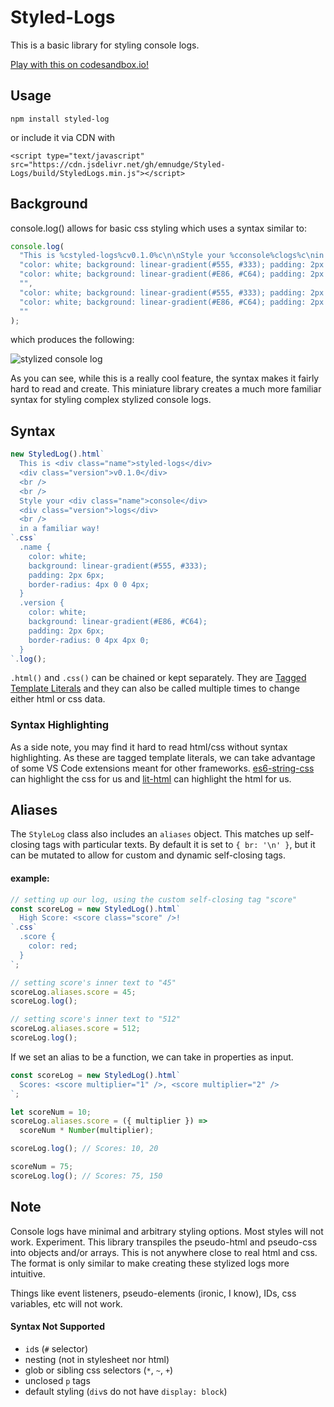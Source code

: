 # Styled-Logs

This is a basic library for styling console logs.

[Play with this on codesandbox.io!](https://codesandbox.io/s/styledconsolelogs-pc4lv)

## Usage

```
npm install styled-log
```

or include it via CDN with

```
<script type="text/javascript" src="https://cdn.jsdelivr.net/gh/emnudge/Styled-Logs/build/StyledLogs.min.js"></script>
```

## Background

console.log() allows for basic css styling which uses a syntax similar to:

```javascript
console.log(
  "This is %cstyled-logs%cv0.1.0%c\n\nStyle your %cconsole%clogs%c\nin a familiar way!",
  "color: white; background: linear-gradient(#555, #333); padding: 2px 6px; border-radius: 4px 0 0 4px;",
  "color: white; background: linear-gradient(#E86, #C64); padding: 2px 6px; border-radius: 0 4px 4px 0;",
  "",
  "color: white; background: linear-gradient(#555, #333); padding: 2px 6px; border-radius: 4px 0 0 4px;",
  "color: white; background: linear-gradient(#E86, #C64); padding: 2px 6px; border-radius: 0 4px 4px 0;",
  ""
);
```

which produces the following:

![stylized console log](https://i.imgur.com/vwKcepp.png)

As you can see, while this is a really cool feature, the syntax makes it fairly hard to read and create.
This miniature library creates a much more familiar syntax for styling complex stylized console logs.

## Syntax

```javascript
new StyledLog().html`
  This is <div class="name">styled-logs</div>
  <div class="version">v0.1.0</div>
  <br />
  <br />
  Style your <div class="name">console</div>
  <div class="version">logs</div>
  <br />
  in a familiar way!
`.css`
  .name { 
    color: white;
    background: linear-gradient(#555, #333);
    padding: 2px 6px;
    border-radius: 4px 0 0 4px;
  }
  .version {
    color: white;
    background: linear-gradient(#E86, #C64);
    padding: 2px 6px;
    border-radius: 0 4px 4px 0;
  }
`.log();
```

`.html()` and `.css()` can be chained or kept separately. They are [Tagged Template Literals](https://developer.mozilla.org/en-US/docs/Web/JavaScript/Reference/Template_literals#Tagged_templates) and they can also be called multiple times to change either html or css data.

### Syntax Highlighting

As a side note, you may find it hard to read html/css without syntax highlighting. As these are tagged template literals, we can take advantage of some VS Code extensions meant for other frameworks. [es6-string-css](https://marketplace.visualstudio.com/items?itemName=bashmish.es6-string-css) can highlight the css for us and [lit-html](https://marketplace.visualstudio.com/items?itemName=bierner.lit-html) can highlight the html for us.

## Aliases

The `StyleLog` class also includes an `aliases` object. This matches up self-closing tags with particular texts. By default it is set to `{ br: '\n' }`, but it can be mutated to allow for custom and dynamic self-closing tags.

#### example:

```javascript
// setting up our log, using the custom self-closing tag "score"
const scoreLog = new StyledLog().html`
  High Score: <score class="score" />!
`.css`
  .score {
    color: red;
  }
`;

// setting score's inner text to "45"
scoreLog.aliases.score = 45;
scoreLog.log();

// setting score's inner text to "512"
scoreLog.aliases.score = 512;
scoreLog.log();
```

If we set an alias to be a function, we can take in properties as input.
```javascript
const scoreLog = new StyledLog().html`
  Scores: <score multiplier="1" />, <score multiplier="2" />
`;

let scoreNum = 10;
scoreLog.aliases.score = ({ multiplier }) => 
  scoreNum * Number(multiplier);

scoreLog.log(); // Scores: 10, 20

scoreNum = 75;
scoreLog.log(); // Scores: 75, 150
```

## Note

Console logs have minimal and arbitrary styling options. Most styles will not work. Experiment.
This library transpiles the pseudo-html and pseudo-css into objects and/or arrays. This is not anywhere close to real html and css.
The format is only similar to make creating these stylized logs more intuitive.

Things like event listeners, pseudo-elements (ironic, I know), IDs, css variables, etc will not work.

#### Syntax Not Supported
- `id`s (`#` selector)
- nesting (not in stylesheet nor html)
- glob or sibling css selectors (`*`, `~`, `+`)
- unclosed `p` tags
- default styling (`div`s do not have `display: block`)
